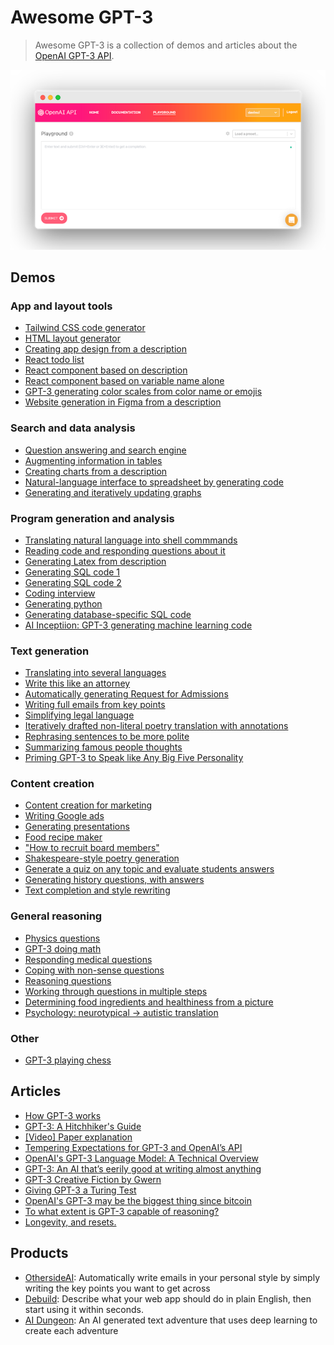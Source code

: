# Awesome GPT-3
> Awesome GPT-3 is a collection of demos and articles about the [OpenAI GPT-3 API](https://openai.com/blog/openai-api/).

![](screenshot.png)
## Demos

### App and layout tools
* [Tailwind CSS code generator](https://gpt-tailwind.com/)
* [HTML layout generator](https://twitter.com/sharifshameem/status/1282676454690451457)
* [Creating app design from a description](https://twitter.com/jsngr/status/1284511080715362304)
* [React todo list](https://twitter.com/sharifshameem/status/1284421499915403264?s=09)
* [React component based on description](https://twitter.com/sharifshameem/status/1284095222939451393)
* [React component based on variable name alone](https://twitter.com/hturan/status/1282261783147958272)
* [GPT-3 generating color scales from color name or emojis](https://twitter.com/hturan/status/1282381985642614790)
* [Website generation in Figma from a description](https://twitter.com/jsngr/status/1287026808429383680)

### Search and data analysis
* [Question answering and search engine](https://twitter.com/paraschopra/status/1284801028676653060)
* [Augmenting information in tables](https://twitter.com/pavtalk/status/1285410751092416513)
* [Creating charts from a description](https://twitter.com/nutanc/status/1285436266276745221)
* [Natural-language interface to spreadsheet by generating code](https://twitter.com/itsyashdani/status/1285695850300219392)
* [Generating and iteratively updating graphs](https://twitter.com/plotlygraphs/status/1286688715167936512)

### Program generation and analysis
* [Translating natural language into shell commmands](https://twitter.com/harlandduman/status/1282132804034150400)
* [Reading code and responding questions about it](https://twitter.com/amasad/status/1285797739930869761)
* [Generating Latex from description](https://twitter.com/sh_reya/status/1284746918959239168)
* [Generating SQL code 1](https://twitter.com/aquariusacquah/status/1284706786247880705)
* [Generating SQL code 2](https://twitter.com/FaraazNishtar/status/1285934622891667457)
* [Coding interview](https://twitter.com/lacker/status/1279136788326432771/photo/1)
* [Generating python](https://twitter.com/josephbrionesaz/status/1283097878223675392)
* [Generating database-specific SQL code](https://twitter.com/FaraazNishtar/status/1285934622891667457)
* [AI Inceptiion: GPT-3 generating machine learning code](https://twitter.com/mattshumer_/status/1287125015528341506)


### Text generation
* [Translating into several languages](https://www.johnfaben.com/blog/gpt-3-translations)
* [Write this like an attorney](https://twitter.com/f_j_j_/status/1283349995144359937)
* [Automatically generating Request for Admissions](https://twitter.com/f_j_j_/status/1284050844787200000)
* [Writing full emails from key points](https://twitter.com/OthersideAI/status/1285776335638614017)
* [Simplifying legal language](https://twitter.com/michaeltefula/status/1285505897108832257)
* [Iteratively drafted non-literal poetry translation with annotations](https://imgur.com/a/3rmMVHC) 
* [Rephrasing sentences to be more polite](https://twitter.com/eturner303/status/1285342431244763136)
* [Summarizing famous people thoughts](https://twitter.com/paraschopra/status/1284423233047900161)
* [Priming GPT-3 to Speak like Any Big Five Personality](https://medium.com/intuitionmachine/priming-gpt-3-to-speak-like-any-big-five-personality-b610f5aca94f)

### Content creation
* [Content creation for marketing](https://twitter.com/Siddharth87/status/1282823354567626754)
* [Writing Google ads](https://twitter.com/Siddharth87/status/1282823360825581568)
* [Generating presentations](http://www.bemmu.com/gpt3-presentation)
* [Food recipe maker](https://twitter.com/nutanc/status/1285602813385605120)
* ["How to recruit board members"](https://twitter.com/zebulgar/status/1283927560435326976)
* [Shakespeare-style poetry generation](https://twitter.com/Merzmensch/status/1282957710024159234)
* [Generate a quiz on any topic and evaluate students answers](https://twitter.com/Learn_Awesome/status/1286189729826738176)
* [Generating history questions, with answers](https://twitter.com/mckaywrigley/status/1285827683776004096)
* [Text completion and style rewriting](https://twitter.com/IntuitMachine/status/1287050253103968257)

### General reasoning
* [Physics questions](https://www.lesswrong.com/posts/L5JSMZQvkBAx9MD5A/to-what-extent-is-gpt-3-capable-of-reasoning)
* [GPT-3 doing math](https://twitter.com/kleptid/status/1284069270603866113/photo/1)
* [Responding medical questions](https://twitter.com/QasimMunye/status/1278750809094750211)
* [Coping with non-sense questions](https://twitter.com/nicklovescode/status/1284050958977130497)
* [Reasoning questions](https://www.reddit.com/r/MachineLearning/comments/hvssqn/d_gpt3_demos/fyylreb/)
* [Working through questions in multiple steps](https://twitter.com/nnotm/status/1285915609952288770)
* [Determining food ingredients and healthiness from a picture](https://twitter.com/lawderpaul/status/1284972517749338112)
* [Psychology: neurotypical -> autistic translation](https://twitter.com/pmigdal/status/1287360452687781888)

### Other
* [GPT-3 playing chess](https://twitter.com/SRajdev/status/1287353220218662912)


## Articles
* [How GPT-3 works](https://twitter.com/JayAlammar/status/1285498971960598529)
* [GPT-3: A Hitchhiker's Guide](https://lambdalabs.com/blog/gpt-3/)
* [[Video] Paper explanation](https://www.youtube.com/watch?v=SY5PvZrJhLE)
* [Tempering Expectations for GPT-3 and OpenAI’s API](https://minimaxir.com/2020/07/gpt3-expectations/)
* [OpenAI's GPT-3 Language Model: A Technical Overview](https://lambdalabs.com/blog/demystifying-gpt-3/)
* [GPT-3: An AI that’s eerily good at writing almost anything](https://arr.am/2020/07/09/gpt-3-an-ai-thats-eerily-good-at-writing-almost-anything/)
* [GPT-3 Creative Fiction by Gwern](https://www.gwern.net/GPT-3)
* [Giving GPT-3 a Turing Test](http://lacker.io/ai/2020/07/06/giving-gpt-3-a-turing-test.html?s=09) 
* [OpenAI's GPT-3 may be the biggest thing since bitcoin](https://maraoz.com/2020/07/18/openai-gpt3/)
* [To what extent is GPT-3 capable of reasoning?](https://www.lesswrong.com/posts/L5JSMZQvkBAx9MD5A/to-what-extent-is-gpt-3-capable-of-reasoning)
* [Longevity, and resets.](https://minutes.substack.com/p/longevity-and-resets)

## Products
* [OthersideAI](https://twitter.com/OthersideAI): Automatically write emails in your personal style by simply writing the key points you want to get across
* [Debuild](https://debuild.co): Describe what your web app should do in plain English, then start using it within seconds.
* [AI Dungeon](https://play.aidungeon.io): An AI generated text adventure that uses deep learning to create each adventure
